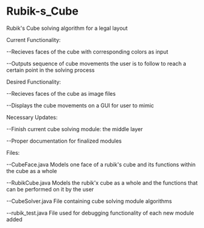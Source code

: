 # Rubik-s_Cube
Rubik's Cube solving algorithm for a legal layout

Current Functionality:

--Recieves faces of the cube with corresponding colors as input

--Outputs sequence of cube movements the user is to follow to reach a certain point in the solving process

Desired Functionality:

--Recieves faces of the cube as image files

--Displays the cube movements on a GUI for user to mimic

Necessary Updates:

--Finish current cube solving module: the middle layer

--Proper documentation for finalized modules

Files:

--CubeFace.java
  Models one face of a rubik's cube and its functions within the cube as a whole
  
--RubikCube.java
  Models the rubik'x cube as a whole and the functions that can be performed on it by the user
  
--CubeSolver.java
  File containing cube solving module algorithms

--rubik_test.java
  File used for debugging functionality of each new module added
